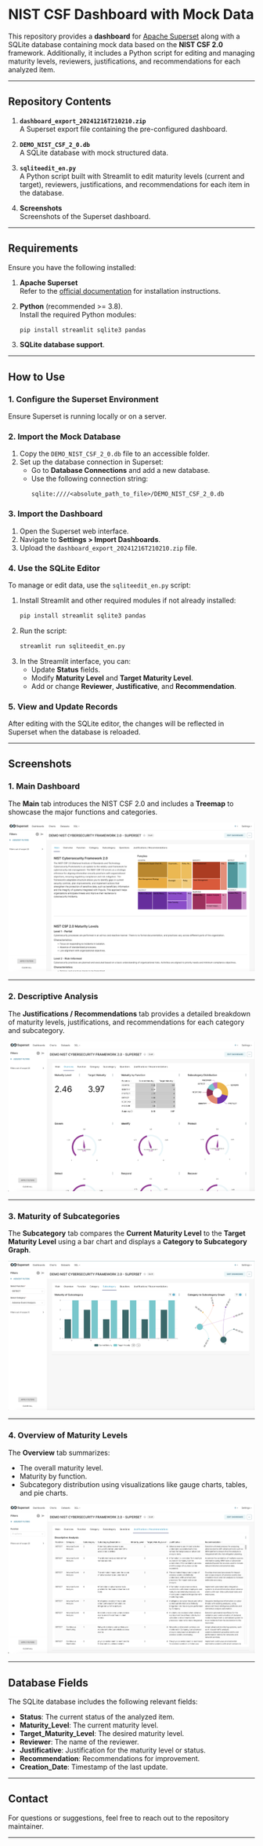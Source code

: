 
# NIST CSF Dashboard with Mock Data

This repository provides a **dashboard** for [Apache Superset](https://superset.apache.org/) along with a SQLite database containing mock data based on the **NIST CSF 2.0** framework. Additionally, it includes a Python script for editing and managing maturity levels, reviewers, justifications, and recommendations for each analyzed item.

---

## Repository Contents

1. **`dashboard_export_20241216T210210.zip`**  
   A Superset export file containing the pre-configured dashboard.

2. **`DEMO_NIST_CSF_2_0.db`**  
   A SQLite database with mock structured data.

3. **`sqliteedit_en.py`**  
   A Python script built with Streamlit to edit maturity levels (current and target), reviewers, justifications, and recommendations for each item in the database.

4. **Screenshots**  
   Screenshots of the Superset dashboard.

---

## Requirements

Ensure you have the following installed:

1. **Apache Superset**  
   Refer to the [official documentation](https://superset.apache.org/docs/installation/installing-superset) for installation instructions.

2. **Python** (recommended >= 3.8).  
   Install the required Python modules:
   ```bash
   pip install streamlit sqlite3 pandas
   ```

3. **SQLite database support**.

---

## How to Use

### 1. Configure the Superset Environment

Ensure Superset is running locally or on a server.

### 2. Import the Mock Database

1. Copy the `DEMO_NIST_CSF_2_0.db` file to an accessible folder.
2. Set up the database connection in Superset:
   - Go to **Database Connections** and add a new database.
   - Use the following connection string:  
     ```
     sqlite:////<absolute_path_to_file>/DEMO_NIST_CSF_2_0.db
     ```

### 3. Import the Dashboard

1. Open the Superset web interface.
2. Navigate to **Settings > Import Dashboards**.
3. Upload the `dashboard_export_20241216T210210.zip` file.

### 4. Use the SQLite Editor

To manage or edit data, use the `sqliteedit_en.py` script:

1. Install Streamlit and other required modules if not already installed:
   ```bash
   pip install streamlit sqlite3 pandas
   ```
2. Run the script:
   ```bash
   streamlit run sqliteedit_en.py
   ```
3. In the Streamlit interface, you can:
   - Update **Status** fields.
   - Modify **Maturity Level** and **Target Maturity Level**.
   - Add or change **Reviewer**, **Justificative**, and **Recommendation**.

### 5. View and Update Records

After editing with the SQLite editor, the changes will be reflected in Superset when the database is reloaded.

---

## Screenshots

### 1. Main Dashboard

The **Main** tab introduces the NIST CSF 2.0 and includes a **Treemap** to showcase the major functions and categories.

![Main Dashboard](screenshots/screenshot1.png)

---

### 2. Descriptive Analysis

The **Justifications / Recommendations** tab provides a detailed breakdown of maturity levels, justifications, and recommendations for each category and subcategory.

![Descriptive Analysis](screenshots/screenshot2.png)

---

### 3. Maturity of Subcategories

The **Subcategory** tab compares the **Current Maturity Level** to the **Target Maturity Level** using a bar chart and displays a **Category to Subcategory Graph**.

![Maturity of Subcategories](screenshots/screenshot3.png)

---

### 4. Overview of Maturity Levels

The **Overview** tab summarizes:
- The overall maturity level.
- Maturity by function.
- Subcategory distribution using visualizations like gauge charts, tables, and pie charts.

![Overview of Maturity Levels](screenshots/screenshot4.png)

---

## Database Fields

The SQLite database includes the following relevant fields:
- **Status**: The current status of the analyzed item.
- **Maturity_Level**: The current maturity level.
- **Target_Maturity_Level**: The desired maturity level.
- **Reviewer**: The name of the reviewer.
- **Justificative**: Justification for the maturity level or status.
- **Recommendation**: Recommendations for improvement.
- **Creation_Date**: Timestamp of the last update.

---

## Contact

For questions or suggestions, feel free to reach out to the repository maintainer.

---
